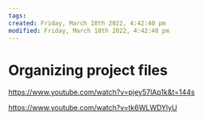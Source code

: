 ```yaml
---
tags: 
created: Friday, March 18th 2022, 4:42:40 pm
modified: Friday, March 18th 2022, 4:42:40 pm
---
```


# Organizing project files
https://www.youtube.com/watch?v=pjey57lAp1k&t=144s

https://www.youtube.com/watch?v=tk6WLWDYlyU